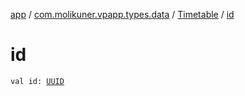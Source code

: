 [app](../../index.md) / [com.molikuner.vpapp.types.data](../index.md) / [Timetable](index.md) / [id](./id.md)

# id

`val id: `[`UUID`](../../com.molikuner.types/-u-u-i-d/index.md)